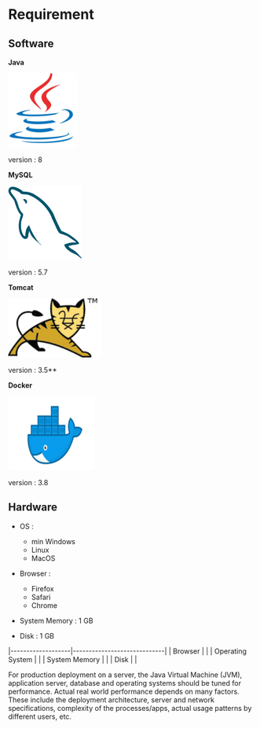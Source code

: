 # Requirement

## Software

**Java**

<img src="https://raw.githubusercontent.com/kinnara-digital-studio/kecak-workflow/master/docs/assets/javalogo.png" alt="java" height="150"/>
 
 version : 8

**MySQL**

<img src="https://raw.githubusercontent.com/kinnara-digital-studio/kecak-workflow/master/docs/assets/mysqllogo.png" alt="mysql" height="150" />

version : 5.7

**Tomcat**

<img src="https://raw.githubusercontent.com/kinnara-digital-studio/kecak-workflow/master/docs/assets/tomcatlogo.png" alt="tomcat" height="120" />

version : 3.5**

**Docker**

<img src="https://raw.githubusercontent.com/kinnara-digital-studio/kecak-workflow/master/docs/assets/dockerlogo.png" alt="docker" height="150" />

version : 3.8

## Hardware

- OS :
  - min Windows
  - Linux 
  - MacOS
  
- Browser :
  - Firefox
  - Safari
  - Chrome
  
- System Memory : 1 GB

- Disk : 1 GB

|-------------------|-----------------------------|
| Browser           |                             |
| Operating System  |                             |
| System Memory     |                             |
| Disk              |                             |

For production deployment on a server, the Java Virtual Machine (JVM), application server, database and operating systems should be tuned for performance. Actual real world performance depends on many factors. These include the deployment architecture, server and network specifications, complexity of the processes/apps, actual usage patterns by different users, etc.
